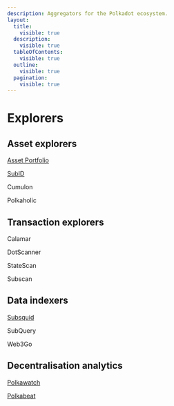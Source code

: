 ```yaml
---
description: Aggregators for the Polkadot ecosystem.
layout:
  title:
    visible: true
  description:
    visible: true
  tableOfContents:
    visible: true
  outline:
    visible: true
  pagination:
    visible: true
---
```


# Explorers

## Asset explorers

[Asset Portfolio](https://substrate-portfolio.github.io/polkadot-portfolio/)

[SubID](https://sub.id/)

Cumulon

Polkaholic



## Transaction explorers

Calamar

DotScanner

StateScan

Subscan



## Data indexers

[Subsquid](https://www.subsquid.io/)

SubQuery

Web3Go



## Decentralisation analytics

[Polkawatch](https://polkawatch.app/)

[Polkabeat](https://polkabeat.org/polkabeat/)

